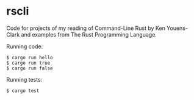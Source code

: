# rscli

Code for projects of my reading of Command-Line Rust by Ken Youens-Clark and examples from The Rust Programming Language.

Running code:
```
$ cargo run hello
$ cargo run true
$ cargo run false
```

Running tests:
```
$ cargo test
```
